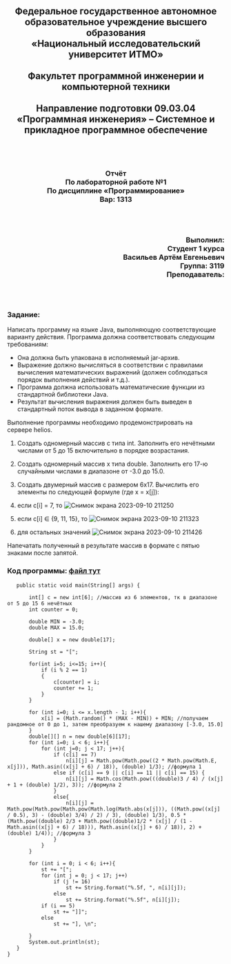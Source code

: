 ## <p align="center">Федеральное государственное автономное образовательное учреждение высшего образования<br />«Национальный исследовательский университет ИТМО»<br /><br />Факультет программной инженерии и компьютерной техники<br /><br />Направление подготовки 09.03.04 «Программная инженерия» – Системное и прикладное программное обеспечение</p>
<br />
<br />

### <p align="center">Отчёт<br />По лабораторной работе №1<br />По дисциплине «Программирование»<br />Вар: 1313</p>
<br />
<br />

### <p align="right">Выполнил:<br />Студент 1 курса<br />Васильев Артём Евгеньевич<br />Группа: 3119<br />Преподаватель:<br /></p>
<br />
<br />

### Задание:<br />
Написать программу на языке Java, выполняющую соответствующие варианту действия. Программа должна соответствовать следующим требованиям:<br />
- Она должна быть упакована в исполняемый jar-архив.<br />
- Выражение должно вычисляться в соответствии с правилами вычисления математических выражений (должен соблюдаться порядок выполнения действий и т.д.).<br />
- Программа должна использовать математические функции из стандартной библиотеки Java.<br />
- Результат вычисления выражения должен быть выведен в стандартный поток вывода в заданном формате.<br />

Выполнение программы необходимо продемонстрировать на сервере helios.<br />
1. Создать одномерный массив c типа int. Заполнить его нечётными числами от 5 до 15 включительно в порядке возрастания.<br />
1. Создать одномерный массив x типа double. Заполнить его 17-ю случайными числами в диапазоне от -3.0 до 15.0.<br />
1. Создать двумерный массив c размером 6x17. Вычислить его элементы по следующей формуле (где x = x[j]):<br />
1. если c[i] = 7, то ![Снимок экрана 2023-09-10 211250](https://github.com/frizyyu/lab1_prog/assets/84192047/df29a038-d933-4828-888f-8f13e7fd396e)<br />

1. если c[i] ∈ {9, 11, 15}, то ![Снимок экрана 2023-09-10 211323](https://github.com/frizyyu/lab1_prog/assets/84192047/0f5147b4-cfa1-43a4-9c19-e1088d6855fb)<br />

1. для остальных значений ![Снимок экрана 2023-09-10 211426](https://github.com/frizyyu/lab1_prog/assets/84192047/9cc432fa-b434-4f5d-9def-25177c0a657c)<br />

Напечатать полученный в результате массив в формате с пятью знаками после запятой.<br />

### Код программы: [файл тут](https://github.com/frizyyu/lab1_prog/blob/main/Main.java)<br />
```public class Main {
   public static void main(String[] args) {

       int[] c = new int[6]; //массив из 6 элементов, тк в диапазоне от 5 до 15 6 нечётных
       int counter = 0;

       double MIN = -3.0;
       double MAX = 15.0;

       double[] x = new double[17];

       String st = "[";

       for(int i=5; i<=15; i++){
           if (i % 2 == 1)
           {
               c[counter] = i;
               counter += 1;
           }
       }

       for (int i=0; i <= x.length - 1; i++){
           x[i] = (Math.random() * (MAX - MIN)) + MIN; //получаем рандомное от 0 до 1, затем преобразуем к нашему диапазону [-3.0, 15.0]
       }
       double[][] n = new double[6][17];
       for (int i=0; i < 6; i++){
           for (int j=0; j < 17; j++){
               if (c[i] == 7)
                   n[i][j] = Math.pow(Math.pow((2 * Math.pow(Math.E, x[j])), Math.asin((x[j] + 6) / 18)), (double) 1/3); //формула 1
               else if (c[i] == 9 || c[i] == 11 || c[i] == 15) {
                   n[i][j] = Math.cos(Math.pow(((double)3 / 4) / (x[j] + 1 + (double) 1/2), 3)); //формула 2
               }
               else{
                   n[i][j] = Math.pow(Math.pow(Math.pow(Math.log(Math.abs(x[j])), ((Math.pow((x[j] / 0.5), 3) - (double) 3/4) / 2) / 3), (double) 1/3), 0.5 * (Math.pow((double) 2/3 + Math.pow((double)1/2 * (x[j] / (1 - Math.asin((x[j] + 6) / 18))), Math.asin((x[j] + 6) / 18)), 2) + (double) 1/4)); //формула 3
               }
           }
       }

       for (int i = 0; i < 6; i++){
           st += "[";
           for (int j = 0; j < 17; j++)
               if (j != 16)
                   st += String.format("%.5f, ", n[i][j]);
               else
                   st += String.format("%.5f", n[i][j]);
           if (i == 5)
               st += "]]";
           else
               st += "], \n";

       }
       System.out.println(st);
   }
}
```


